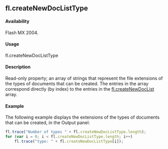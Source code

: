 ## fl.createNewDocListType

#### Availability

Flash MX 2004.

#### Usage

fl.createNewDocListType

#### Description

Read-only property; an array of strings that represent the file extensions of the types of documents that can be created. The entries in the array correspond directly (by index) to the entries in the [fl.createNewDocList](../flash_object_(fl)/fl17.md) array.

#### Example

The following example displays the extensions of the types of documents that can be created, in the Output panel:

```javascript
fl.trace("Number of types " + fl.createNewDocListType.length);
for (var i = 0; i < fl.createNewDocListType.length; i++)
    fl.trace("type: " + fl.createNewDocListType[i]);
```
